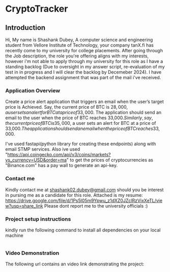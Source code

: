 # CryptoTracker

## Introduction

Hi, My name is Shashank Dubey, A computer science and engineering student from Vellore Institute of Technology, your company tanX.fi has recently come to my university for college placements. After going through the Job description, the role you're offering aligns with my interests, however i'm not able to apply through my university for this role as I have a standing backlog (Due to oversight in my answer script, re-evaluation of my test in in progress and I will clear the backlog by Decemeber 2024). 
I have attempted the backend assignment that was part of the mail i've received.


### Application Overview
Create a price alert application that triggers an email when the user’s target price is
Achieved.
Say, the current price of BTC is $28,000, a user sets an alert for BTC at a price of 33,000$.
The application should send an email to the user when the price of BTC reaches 33,000$.
Similarly, say, the current price of BTC is 35,000$, a user sets an alert for BTC at a price of
33,000$. The application should send an email when the price of BTC reaches 33,000$.

I've used fastapi(python library for creating these endpoints) along with email STMP services.
Also ive used "https://api.coingecko.com/api/v3/coins/markets?vs_currency=USD&order=ma" to get the prices of cryptocurrencies as "Binance.com" has a pay wall to generate an api-key.

### Contact me
Kindly contact me at shashank02.dubey@gmail.com should you be interest in pursing me as a candidate for this role.
Attached is my resume: https://drive.google.com/file/d/1Ps5l05m9Ypwu_z1dXZ0JZclRzVixXeTL/view?usp=share_link
Please dont report me to the university officials :)

### Project setup instructions
kindly run the following command to install all dependencies on your local machine
```

```

### Video Demonstration
The following url contains an video link demonstrating the project: 
